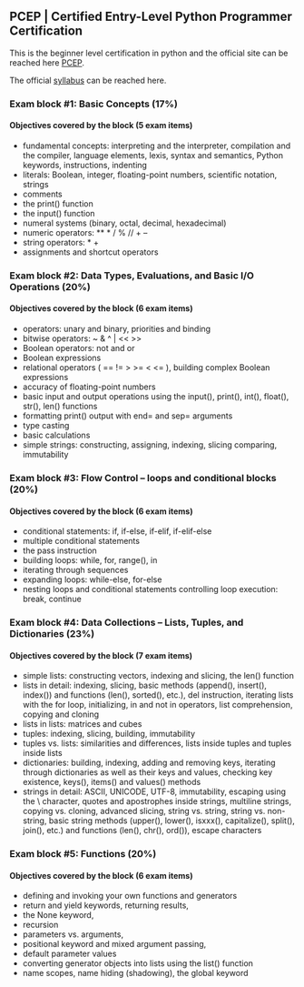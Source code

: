 ## PCEP | Certified Entry-Level Python Programmer Certification

This is the beginner level certification in python and the official site can be reached here [PCEP](https://pythoninstitute.org/certification/pcep-certification-entry-level/).

The official [syllabus](https://pythoninstitute.org/certification/pcep-certification-entry-level/pcep-exam-syllabus/) can be reached here.

### Exam block #1: Basic Concepts (17%) 

#### Objectives covered by the block (5 exam items)  
- fundamental concepts: interpreting and the interpreter, compilation and the compiler, language elements, lexis, syntax and semantics, Python keywords, instructions, indenting 
- literals: Boolean, integer, floating-point numbers, scientific notation, strings 
- comments 
- the print() function 
- the input() function 
- numeral systems (binary, octal, decimal, hexadecimal) 
- numeric operators: ** * / % // + – 
- string operators: * + 
- assignments and shortcut operators 

### Exam block #2: Data Types, Evaluations, and Basic I/O Operations (20%) 

#### Objectives covered by the block (6 exam items)  
- operators: unary and binary, priorities and binding 
- bitwise operators: ~ & ^ | << >> 
- Boolean operators: not and or 
- Boolean expressions 
- relational operators ( == != > >= < <= ), building complex Boolean expressions 
- accuracy of floating-point numbers 
- basic input and output operations using the input(), print(), int(), float(), str(), len() functions 
- formatting print() output with end= and sep= arguments 
- type casting 
- basic calculations 
- simple strings: constructing, assigning, indexing, slicing comparing, immutability 

### Exam block #3: Flow Control – loops and conditional blocks (20%) 

#### Objectives covered by the block (6 exam items)  
- conditional statements: if, if-else, if-elif, if-elif-else 
- multiple conditional statements 
- the pass instruction 
- building loops: while, for, range(), in 
- iterating through sequences 
- expanding loops: while-else, for-else 
- nesting loops and conditional statements controlling loop execution: break, continue 

### Exam block #4: Data Collections – Lists, Tuples, and Dictionaries (23%) 

#### Objectives covered by the block (7 exam items)  
- simple lists: constructing vectors, indexing and slicing, the len() function 
- lists in detail: indexing, slicing, basic methods (append(), insert(), index()) and functions (len(), sorted(), etc.), del instruction, iterating lists with the for loop, initializing, in and not in operators, list comprehension, copying and cloning 
- lists in lists: matrices and cubes 
- tuples: indexing, slicing, building, immutability 
- tuples vs. lists: similarities and differences, lists inside tuples and tuples inside lists 
- dictionaries: building, indexing, adding and removing keys, iterating through dictionaries as well as their keys and values, checking key existence, keys(), items() and values() methods 
- strings in detail: ASCII, UNICODE, UTF-8, immutability, escaping using the \ character, quotes and apostrophes inside strings, multiline strings, copying vs. cloning, advanced slicing, string vs. string, string vs. non-string, basic string methods (upper(), lower(), isxxx(), capitalize(), split(), join(), etc.) and functions (len(), chr(), ord()), escape characters 

### Exam block #5: Functions (20%) 

#### Objectives covered by the block (6 exam items)  
- defining and invoking your own functions and generators 
- return and yield keywords, returning results, 
- the None keyword, 
- recursion 
- parameters vs. arguments, 
- positional keyword and mixed argument passing, 
- default parameter values 
- converting generator objects into lists using the list() function 
- name scopes, name hiding (shadowing), the global keyword
